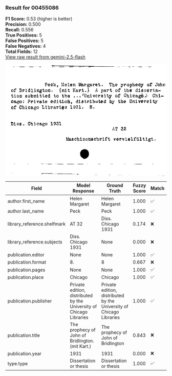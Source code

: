 ### Result for 00455086
**F1 Score:** 0.53 (higher is better)<br>**Precision:** 0.500<br>**Recall:** 0.556<br>**True Positives:** 5<br>**False Positives:** 5<br>**False Negatives:** 4<br>**Total Fields:** 12<br>[View raw result from gemini-2.5-flash](https://github.com/RISE-UNIBAS/humanities_data_benchmark/blob/main/results/2025-09-30/T0200/request_T0200_00455086.json)

<img src="https://github.com/RISE-UNIBAS/humanities_data_benchmark/blob/main/benchmarks/zettelkatalog/images/00455086.jpg?raw=true" alt="00455086" width="600px">

| Field | Model Response | Ground Truth | Fuzzy Score | Match |
|-------|----------------|--------------|-------------|-------|
| author.first_name | Helen Margaret | Helen Margaret | 1.000 | ✅ |
| author.last_name | Peck | Peck | 1.000 | ✅ |
| library_reference.shelfmark | AT 32 | Diss. Chicago 1931 | 0.174 | ❌ |
| library_reference.subjects | Diss. Chicago 1931 | None | 0.000 | ❌ |
| publication.editor | None | None | 1.000 | ✅ |
| publication.format | 8. | 8 | 0.667 | ❌ |
| publication.pages | None | None | 1.000 | ✅ |
| publication.place | Chicago | Chicago | 1.000 | ✅ |
| publication.publisher | Private edition, distributed by the University of Chicago Libraries | Private edition, distributed by the University of Chicago Libraries | 1.000 | ✅ |
| publication.title | The prophecy of John of Bridlington. (mit Kart.) | The prophecy of John of Bridlington | 0.843 | ❌ |
| publication.year | 1931 | 1931 | 0.000 | ❌ |
| type.type | Dissertation or thesis | Dissertation or thesis | 1.000 | ✅ |
